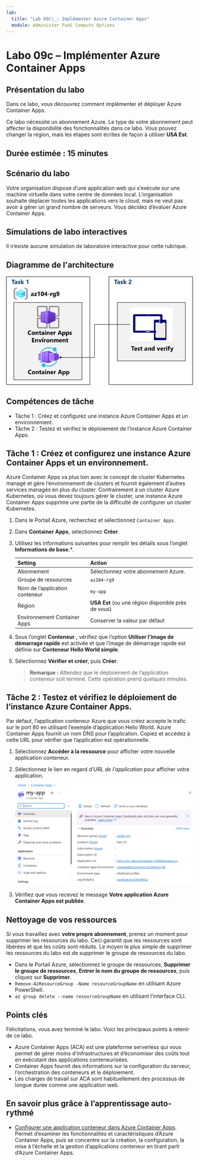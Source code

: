 ```yaml
---
lab:
  title: "Lab 09c\_: Implémenter Azure Container Apps"
  module: Administer PaaS Compute Options
---
```


# Labo 09c – Implémenter Azure Container Apps

## Présentation du labo

Dans ce labo, vous découvrez comment implémenter et déployer Azure Container Apps.

Ce labo nécessite un abonnement Azure. Le type de votre abonnement peut affecter la disponibilité des fonctionnalités dans ce labo. Vous pouvez changer la région, mais les étapes sont écrites de façon à utiliser **USA Est**.

## Durée estimée : 15 minutes

## Scénario du labo

Votre organisation dispose d’une application web qui s’exécute sur une machine virtuelle dans votre centre de données local. L’organisation souhaite déplacer toutes les applications vers le cloud, mais ne veut pas avoir à gérer un grand nombre de serveurs. Vous décidez d’évaluer Azure Container Apps.

## Simulations de labo interactives

Il n’existe aucune simulation de laboratoire interactive pour cette rubrique. 

## Diagramme de l'architecture

![Diagramme des tâches.](../media/az104-lab09b-aca-architecture.png)

## Compétences de tâche

- Tâche 1 : Créez et configurez une instance Azure Container Apps et un environnement.
- Tâche 2 : Testez et vérifiez le déploiement de l’instance Azure Container Apps.

## Tâche 1 : Créez et configurez une instance Azure Container Apps et un environnement.

Azure Container Apps va plus loin avec le concept de cluster Kubernetes managé et gère l’environnement de clusters et fournit également d’autres services managés en plus du cluster. Contrairement à un cluster Azure Kubernetes, où vous devez toujours gérer le cluster, une instance Azure Container Apps supprime une partie de la difficulté de configurer un cluster Kubernetes.

1. Dans le Portail Azure, recherchez et sélectionnez `Container Apps`.

1. Dans **Container Apps**, sélectionnez **Créer**.

1. Utilisez les informations suivantes pour remplir les détails sous l’onglet **Informations de base**.*.

    | Setting | Action |
    |---|---|
    | Abonnement | Sélectionnez votre abonnement Azure. |
    | Groupe de ressources | `az104-rg9` |
    | Nom de l’application conteneur |  `my-app` |
    | Région    | **USA Est** (ou une région disponible près de vous) |
    | Environnement Container Apps | Conserver la valeur par défaut |

1. Sous l’onglet **Conteneur** , vérifiez que l’option **Utiliser l’image de démarrage rapide** est activée et que l’image de démarrage rapide est définie sur **Conteneur Hello World simple**.

1. Sélectionnez **Vérifier et créer**, puis **Créer**.

    >**Remarque :** Attendez que le déploiement de l’application conteneur soit terminé. Cette opération prend quelques minutes. 
 
## Tâche 2 : Testez et vérifiez le déploiement de l’instance Azure Container Apps.

Par défaut, l’application conteneur Azure que vous créez accepte le trafic sur le port 80 en utilisant l’exemple d’application Hello World. Azure Container Apps fournit un nom DNS pour l’application. Copiez et accédez à cette URL pour vérifier que l’application est opérationnelle.

1. Sélectionnez **Accéder à la ressource** pour afficher votre nouvelle application conteneur.

1. Sélectionnez le lien en regard d’*URL de l’application* pour afficher votre application.

    ![Capture d’écran de la page de vue d’ensemble d’ACI dans le portail.](../media/az104-lab09b-aca-overview.png)

1. Vérifiez que vous recevez le message **Votre application Azure Container Apps est publiée**.
   
## Nettoyage de vos ressources

Si vous travaillez avec **votre propre abonnement**, prenez un moment pour supprimer les ressources du labo. Ceci garantit que les ressources sont libérées et que les coûts sont réduits. Le moyen le plus simple de supprimer les ressources du labo est de supprimer le groupe de ressources du labo. 

+ Dans le Portail Azure, sélectionnez le groupe de ressources, **Supprimer le groupe de ressources**, **Entrer le nom du groupe de ressources**, puis cliquez sur **Supprimer**.
+ `Remove-AzResourceGroup -Name resourceGroupName` en utilisant Azure PowerShell.
+ `az group delete --name resourceGroupName` en utilisant l’interface CLI.



## Points clés

Félicitations, vous avez terminé le labo. Voici les principaux points à retenir de ce labo. 

+ Azure Container Apps (ACA) est une plateforme serverless qui vous permet de gérer moins d’infrastructures et d’économiser des coûts tout en exécutant des applications conteneurisées.
+ Container Apps fournit des informations sur la configuration du serveur, l’orchestration des conteneurs et le déploiement. 
+ Les charges de travail sur ACA sont habituellement des processus de longue durée comme une application web.

## En savoir plus grâce à l’apprentissage auto-rythmé

+ [Configurer une application conteneur dans Azure Container Apps](https://learn.microsoft.com/training/modules/configure-container-app-azure-container-apps/). Permet d’examiner les fonctionnalités et caractéristiques d’Azure Container Apps, puis se concentre sur la création, la configuration, la mise à l’échelle et la gestion d’applications conteneur en tirant parti d’Azure Container Apps.
     
